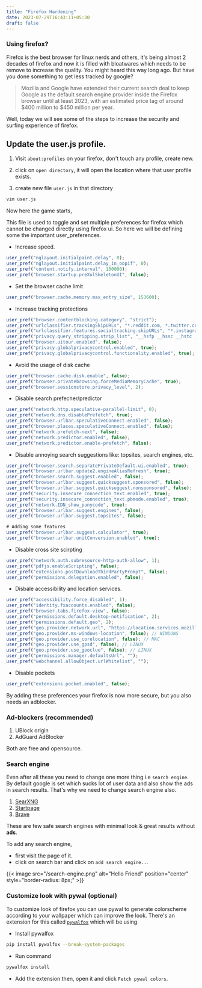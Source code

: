 ```yaml
---
title: "Firefox Hardening"
date: 2023-07-29T16:43:11+05:30
draft: false
---
```



### Using firefox?

Firefox is the best browser for linux nerds and others, it's being almost 2 decades of firefox and now it is filled with bloatwares which needs to be remove to increase the quality.
You might heard this way long ago. But have you done something to get less tracked by google?

> Mozilla and Google have extended their current search deal to keep Google as the default search engine provider inside the Firefox browser until at least 2023, with an estimated price tag of around $400 million to $450 million per year.

Well, today we will see some of the steps to increase the security and surfing experience of firefox.

##  Update the user.js profile.


1. Visit `about:profiles` on your firefox, don't touch any profile, create new.

2. click on `open directory`, it will open the location where that user profile exists.

3. create new file `user.js` in that directory

```bash
vim user.js
```

Now here the game starts,

This file is used to toggle and set multiple preferences for firefox which cannot be changed directly using firefox ui.
So here we will be defining some the important user_preferences.

- Increase speed.

```javascript
user_pref("nglayout.initialpaint.delay", 0);
user_pref("nglayout.initialpaint.delay_in_oopif", 0);
user_pref("content.notify.interval", 100000);
user_pref("browser.startup.preXulSkeletonUI", false);
```

- Set the browser cache limit

```javascript
user_pref("browser.cache.memory.max_entry_size", 153600);
```

- Increase tracking protections

```javascript
user_pref("browser.contentblocking.category", "strict");
user_pref("urlclassifier.trackingSkipURLs", "*.reddit.com, *.twitter.com, *.twimg.com, *.tiktok.com");
user_pref("urlclassifier.features.socialtracking.skipURLs", "*.instagram.com, *.twitter.com, *.twimg.com");
user_pref("privacy.query_stripping.strip_list", "__hsfp __hssc __hstc __s _hsenc _openstat dclid fbclid gbraid gclid hsCtaTracking igshid mc_eid ml_subscriber ml_subscriber_hash msclkid oft_c oft_ck oft_d oft_id oft_ids oft_k oft_lk oft_sk oly_anon_id oly_enc_id rb_clickid s_cid twclid vero_conv vero_id wbraid wickedid yclid");
user_pref("browser.uitour.enabled", false);
user_pref("privacy.globalprivacycontrol.enabled", true);
user_pref("privacy.globalprivacycontrol.functionality.enabled", true);
```

- Avoid the usage of disk cache

```javascript
user_pref("browser.cache.disk.enable", false);
user_pref("browser.privatebrowsing.forceMediaMemoryCache", true);
user_pref("browser.sessionstore.privacy_level", 2);
```

- Disable search prefecher/predictor 

```javascript
user_pref("network.http.speculative-parallel-limit", 0);
user_pref("network.dns.disablePrefetch", true);
user_pref("browser.urlbar.speculativeConnect.enabled", false);
user_pref("browser.places.speculativeConnect.enabled", false);
user_pref("network.prefetch-next", false);
user_pref("network.predictor.enabled", false);
user_pref("network.predictor.enable-prefetch", false);
```

- Disable annoying search suggestions like: topsites, search engines, etc.

```javascript
user_pref("browser.search.separatePrivateDefault.ui.enabled", true);
user_pref("browser.urlbar.update2.engineAliasRefresh", true);
user_pref("browser.search.suggest.enabled", false);
user_pref("browser.urlbar.suggest.quicksuggest.sponsored", false);
user_pref("browser.urlbar.suggest.quicksuggest.nonsponsored", false);
user_pref("security.insecure_connection_text.enabled", true);
user_pref("security.insecure_connection_text.pbmode.enabled", true);
user_pref("network.IDN_show_punycode", true);
user_pref("browser.urlbar.suggest.engines", false);
user_pref("browser.urlbar.suggest.topsites", false);

# Adding some features
user_pref("browser.urlbar.suggest.calculator", true);
user_pref("browser.urlbar.unitConversion.enabled", true);
```


- Disable cross site scirpting

```javascript
user_pref("network.auth.subresource-http-auth-allow", 1);
user_pref("pdfjs.enableScripting", false);
user_pref("extensions.postDownloadThirdPartyPrompt", false);
user_pref("permissions.delegation.enabled", false);
```

- Disbale accessibility and location services.

```javascript
user_pref("accessibility.force_disabled", 1);
user_pref("identity.fxaccounts.enabled", false);
user_pref("browser.tabs.firefox-view", false);
user_pref("permissions.default.desktop-notification", 2);
user_pref("permissions.default.geo", 2);
user_pref("geo.provider.network.url", "https://location.services.mozilla.com/v1/geolocate?key=%MOZILLA_API_KEY%");
user_pref("geo.provider.ms-windows-location", false); // WINDOWS
user_pref("geo.provider.use_corelocation", false); // MAC
user_pref("geo.provider.use_gpsd", false); // LINUX
user_pref("geo.provider.use_geoclue", false); // LINUX
user_pref("permissions.manager.defaultsUrl", "");
user_pref("webchannel.allowObject.urlWhitelist", "");
```

- Disable pockets

```javascript
user_pref("extensions.pocket.enabled", false);
```


By adding these preferences your firefox is now more secure, but you also needs an adblocker. 

### Ad-blockers (recommended)

1. UBlock origin 
2. AdGuard AdBlocker

Both are free and opensource.


### Search engine

Even after all these you need to change one more thing i.e `search engine`. By default google is set which sucks lot of user data and also show the ads in search results.
That's why we need to change search engine also.

1. [SearXNG](https://github.com/searxng/searxng)
2. [Startpage](https://www.startpage.com/en/)
3. [Brave](https://search.brave.com/default)

These are few safe search engines with minimal look & great results without **ads**.

To add any search engine, 
 * first visit the page of it.
 * click on search bar and click on `add search engine..`.

{{< image src="/search-engine.png" alt="Hello Friend" position="center" style="border-radius: 8px;" >}}


### Customize look with pywal (optional)

To customize look of firefox you can use pywal to generate colorscheme according to your wallpaper which can improve the look.
There's an extension for this called [`pywalfox`](https://addons.mozilla.org/en-US/firefox/addon/pywalfox/?utm_source=addons.mozilla.org&utm_medium=referral&utm_content=search) which will be using.

* Install pywalfox
```bash
pip install pywalfox --break-system-packages
```

- Run command

```bash
pywalfox install
```

- Add the extension then, open it and click `Fetch pywal colors`.

 





